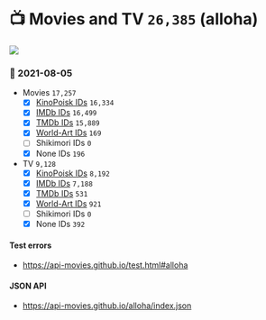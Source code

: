 # :tv: Movies and TV `26,385` (alloha)

<a href="https://API-Movies.github.io"><img src="https://API-Movies.github.io/banner.png?cache"></a>

### :date: 2021-08-05
- Movies `17,257`
  - [x] <a href="https://API-Movies.github.io/alloha/movie_kinopoisk_ids.json">KinoPoisk IDs</a> `16,334`
  - [x] <a href="https://API-Movies.github.io/alloha/movie_imdb_ids.json">IMDb IDs</a> `16,499`
  - [x] <a href="https://API-Movies.github.io/alloha/movie_tmdb_ids.json">TMDb IDs</a> `15,889`
  - [x] <a href="https://API-Movies.github.io/alloha/movie_world_art_ids.json">World-Art IDs</a> `169`
  - [ ] Shikimori IDs `0`
  - [x] None IDs `196`
- TV `9,128`
  - [x] <a href="https://API-Movies.github.io/alloha/tv_kinopoisk_ids.json">KinoPoisk IDs</a> `8,192`
  - [x] <a href="https://API-Movies.github.io/alloha/tv_imdb_ids.json">IMDb IDs</a> `7,188`
  - [x] <a href="https://API-Movies.github.io/alloha/tv_tmdb_ids.json">TMDb IDs</a> `531`
  - [x] <a href="https://API-Movies.github.io/alloha/tv_world_art_ids.json">World-Art IDs</a> `921`
  - [ ] Shikimori IDs `0`
  - [x] None IDs `392`
#### Test errors
- <a href='https://api-movies.github.io/test.html#alloha'>https://api-movies.github.io/test.html#alloha</a>
#### JSON API
- <a href='https://api-movies.github.io/alloha/index.json'>https://api-movies.github.io/alloha/index.json</a>
